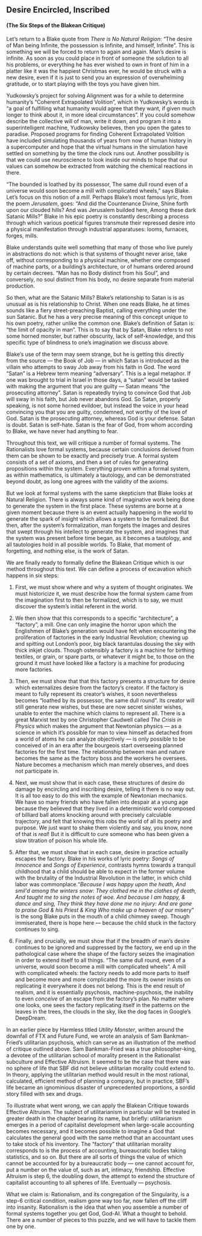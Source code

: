 ## **Desire Encircled, Inscribed**
#### **(The Six Steps of the Blakean Critique)**

Let’s return to a Blake quote from *There is No Natural Religion*: “The desire of Man being Infinite, the possession is Infinite, and himself, Infinite”. This is something we will be forced to return to again and again. Man’s desire is infinite. As soon as you could place in front of someone the solution to all his problems, or everything he has ever wished to own in front of him in a platter like it was the happiest Christmas ever, he would be struck with a new desire, even if it is just to send you an expression of overwhelming gratitude, or to start playing with the toys you have given him.

Yudkowsky’s project for solving Alignment was for a while to determine humanity’s “Coherent Extrapolated Volition”, which in Yudkowsky’s words is “a goal of fulfilling what humanity would agree that they want, if given much longer to think about it, in more ideal circumstances”. If you could somehow describe the collective will of man, write it down, and program it into a superintelligent machine, Yudkowsky believes, then you open the gates to paradise. Proposed programs for finding Coherent Extrapolated Volition have included simulating thousands of years from now of human history in a supercomputer and hope that the virtual humans in the simulation have settled on something by the time the clock runs out. Another possibility is that we could use neuroscience to look inside our minds to hope that our values can somehow be extracted from watching the chemical reactions in there.

“The bounded is loathed by its possessor, The same dull round even of a universe would soon become a mill with complicated wheels,” says Blake. Let’s focus on this notion of a *mill*. Perhaps Blake’s most famous lyric, from the poem *Jerusalem*, goes: “And did the Countenance Divine, Shine forth upon our clouded hills? And was Jerusalem builded here, Among these dark Satanic Mills?” Blake in his epic poetry is constantly describing a process through which various poetical figures transmute their repressed desire into a physical manifestation through industrial apparatuses: looms, furnaces, forges, mills.

Blake understands quite well something that many of those who live purely in abstractions do not: which is that systems of thought never arise, take off, without corresponding to a physical machine, whether one composed of machine parts, or a building’s architecture, or of humans ordered around by certain decrees. “Man has no Body distinct from his Soul”, and conversely, no soul distinct from his body, no desire separate from material production.

So then, what are the Satanic Mills? Blake’s relationship to Satan is is as unusual as is his relationship to Christ. When one reads Blake, he at times sounds like a fiery street-preaching Baptist, calling everything under the sun Satanic. But he has a very precise meaning of this concept unique to his own poetry, rather unlike the common one. Blake’s definition of Satan is: “the limit of opacity in man”. This is to say that by Satan, Blake refers to not some horned monster, but rather obscurity, lack of self-knowledge, and this specific type of blindness to one’s imagination we discuss above.

Blake‘s use of the term may seem strange, but he is getting this directly from the source — the Book of Job — in which Satan is introduced as the villain who attempts to sway Job away from his faith in God. The word “Satan” is a Hebrew term meaning “adversary”. This is a legal metaphor. If one was brought to trial in Israel in those days, a “satan” would be tasked with making the argument that you are guilty — Satan means “the prosecuting attorney”. Satan is repeatedly trying to convince God that Job will sway in his faith, but Job never abandons God. So Satan, properly speaking, is not some horned evildoer, but instead the voice in your head convincing you that you are guilty, condemned, not worthy of the love of God. Satan is the prosecuting attorney, whereas God is your defense. Satan is doubt. Satan is self-hate. Satan is the fear of God, from whom according to Blake, we have never had anything to fear.

Throughout this text, we will critique a number of formal systems. The Rationalists love formal systems, because certain conclusions derived from them can be shown to be exactly and precisely true. A formal system consists of a set of axioms, and then a set of rules for generating propositions within the system. Everything proven within a formal system, as within mathematics, is ultimately a tautology, and can be demonstrated beyond doubt, as long one agrees with the validity of the axioms.

But we look at formal systems with the same skepticism that Blake looks at Natural Religion. There is always some kind of imaginative work being done to generate the system in the first place. These systems are borne at a given moment because there is an event actually happening in the world to generate the spark of insight which allows a system to be formalized. But then, after the system’s formalization, man forgets the images and desires that swept through his intellect to generate the system, and imagines that the system was present before time began, as it becomes a tautology, and all tautologies hold in all possible worlds. To Blake, that moment of forgetting, and nothing else, is the work of Satan.

We are finally ready to formally define the Blakean Critique which is our method throughout this text. We can define a process of excavation which happens in six steps:

1. First, we must show where and why a system of thought originates. We must historicize it, we must describe how the formal system came from the imagination first to then be formalized, which is to say, we must discover the system’s initial referent in the world.

2. We then show that this corresponds to a specific “architecture”, a “factory”, a mill. One can only imagine the horror upon which the Englishmen of Blake’s generation would have felt when encountering the proliferation of factories in the early Industrial Revolution; chewing up and spitting out London’s poor, big black tarantulas dousing the sky with thick inkjet clouds. Though ostensibly a factory is a machine for birthing textiles, or grain, or spare parts, or whatever it might be, to those on the ground it must have looked like a factory is a machine for producing more factories.

3. Then, we must show that that this factory presents a structure for desire which externalizes desire from the factory’s creator. If the factory is meant to fully represent its creator’s wishes, it soon nevertheless becomes “loathed by its possessor, the same dull round”. Its creator will still generate new wishes, but these are now secret sinister wishes, unable to enter the machine which claims to represent all. There is a great Marxist text by one Christopher Caudwell called *The Crisis in Physics* which makes the argument that Newtonian physics — as a science in which it’s possible for man to view himself as detached from a world of atoms he can analyze objectively — is only possible to be conceived of in an era after the bourgeois start overseeing planned factories for the first time. The relationship between man and nature becomes the same as the factory boss and the workers he oversees. Nature becomes a mechanism which man merely observes, and does not participate in.

4. Next, we must show that in each case, these structures of desire do damage by encircling and inscribing desire, telling it there is no way out. It is all too easy to do this with the example of Newtonian mechanics. We have so many friends who have fallen into despair at a young age because they believed that they lived in a deterministic world composed of billiard ball atoms knocking around with precisely calculable trajectory, and felt that knowing this robs the world of all its poetry and purpose. We just want to shake them violently and say, you know, none of that is *real*! But it is difficult to cure someone who has been given a slow titration of poison his whole life.

5. After that, we must show that in each case, desire in practice actually escapes the factory. Blake in his works of lyric poetry: *Songs of Innocence* and *Songs of Experience*, contrasts hymns towards a tranquil childhood that a child should be able to expect in the former volume with the brutality of the Industrial Revolution in the latter, in which child labor was commonplace.“*Because I was happy upon the heath, And smil'd among the winters snow: They clothed me in the clothes of death, And taught me to sing the notes of woe. And because I am happy, & dance and sing, They think they have done me no injury: And are gone to praise God & his Priest & King Who make up a heaven of our* misery” is the song Blake puts in the mouth of a child chimney sweep. Though immiserated, there is hope here — because the child stuck in the factory continues to sing.

6. Finally, and crucially, we must show that if the breadth of man’s desire continues to be ignored and suppressed by the factory, we end up in the pathological case where the shape of the factory seizes the imagination in order to extend itself to all things. “The same dull round, even of a universe, would soon become a mill with complicated wheels”. A mill with complicated wheels: the factory needs to add more parts to itself and become more and more complicated the more its owner insists on replicating it everywhere it does not belong. This is the end result of realism, and it is essentially psychosis, machine-psychosis, the inability to even *conceive* of an escape from the factory’s plan. No matter where one looks, one sees the factory replicating itself in the patterns on the leaves in the trees, the clouds in the sky, like the dog faces in Google’s DeepDream.

In an earlier piece by Harmless titled *Utility Monster*, written around the downfall of FTX and Future Fund, we wrote an analysis of Sam Bankman-Fried’s utilitarian psychosis, which can serve as an illustration of the method of critique outlined above. Sam Bankman-Fried was a true philosopher-king, a devotee of the utilitarian school of morality present in the Rationalist subculture and Effective Altruism. It seemed to be the case that there was no sphere of life that SBF did not believe utilitarian morality could extend to. In theory, applying the utilitarian method would result in the most rational, calculated, efficient method of planning a company, but in practice, SBF’s life became an ignominious disaster of unprecedented proportions, a sordid story filled with sex and drugs.

To illustrate what went wrong, we can apply the Blakean Critique towards Effective Altruism. The subject of utilitarianism in particular will be treated in greater death in the chapter bearing its name, but briefly: utilitarianism emerges in a period of capitalist development when large-scale accounting becomes necessary, and it becomes possible to imagine a God that calculates the general good with the same method that an accountant uses to take stock of his inventory. The “factory” that utilitarian morality corresponds to is the process of accounting, bureaucratic bodies taking statistics, and so on. But there are all sorts of things the value of which cannot be accounted for by a bureaucratic body — one cannot account for, put a number on the value of, such as art, intimacy, friendship. Effective Altruism is step 6, the doubling down, the attempt to extend the structure of capitalist accounting to all spheres of life. Eventually — psychosis.

What we claim is: Rationalism, and its congregation of the Singularity, is a step-6 critical condition, realism gone way too far, now fallen off the cliff into insanity. Rationalism is the idea that when you assemble a number of formal systems together you get God, God-AI. What a thought to behold. There are a number of pieces to this puzzle, and we will have to tackle them one by one.
